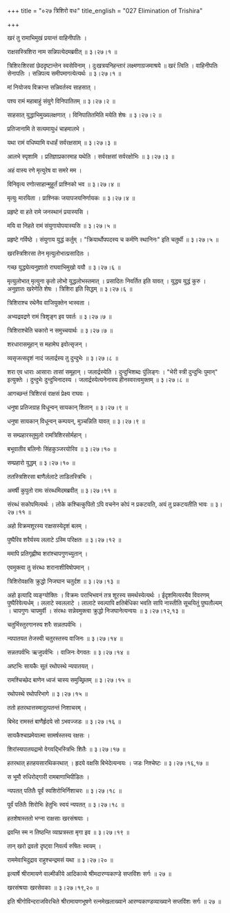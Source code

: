+++
title = "०२७ त्रिशिरो वधः"
title_english = "027 Elimination of Trishira"

+++


खरं तु रामाभिमुखं प्रयान्तं वाहिनीपतिः ।  

राक्षसस्त्रिशिरा नाम सन्निपत्येदमब्रवीत्  ॥  ३।२७।१  ॥   

त्रिशिरःशिरसां छेददृष्टान्तेन स्वसेविनाम् । दुःखत्रयनिहन्तारं
लक्ष्मणाग्रजमाश्रये  ॥  खरं त्विति । वाहिनीपतिः सेनापतिः । सन्निपत्य
समीपमागत्येत्यर्थः  ॥  ३।२७।१  ॥   

  

मां नियोजय विक्रान्त सन्निवर्तस्व साहसात् ।  

पश्य रामं महाबाहुं संयुगे विनिपातितम्  ॥  ३।२७।२  ॥   

साहसात् युद्धाभिमुख्यलक्षणात् । विनिपातितमिति मयेति शेषः  ॥  ३।२७।२  ॥   

  

प्रतिजानामि ते सत्यमायुधं चाहमालभे ।  

यथा रामं वधिष्यामि वधार्हं सर्वरक्षसाम्  ॥  ३।२७।३  ॥   

आलभे स्पृशामि । प्रतिज्ञाप्रकारमाह यथेति । सर्वरक्षसां सर्वरक्षोभिः  ॥ 
३।२७।३  ॥   

  

अहं वास्य रणे मृत्युरेष वा समरे मम ।  

विनिवृत्य रणोत्साहान्मुहूर्तं प्राश्निको भव  ॥  ३।२७।४  ॥   

मृत्युः मारयिता । प्राश्निकः जयापजयनिर्णायकः  ॥  ३।२७।४  ॥   

  

प्रहृष्टे वा हते रामे जनस्थानं प्रयास्यसि ।  

मयि वा निहते रामं संयुगायोपयास्यसि  ॥  ३।२७।५  ॥   

प्रहृष्टे गर्विष्ठे । संयुगाय युद्धं कर्तुम् । "क्रियार्थोपपदस्य च
कर्मणि स्थानिनः" इति चतुर्थी  ॥  ३।२७।५  ॥   

  

खरस्त्रिशिरसा तेन मृत्युलोभात्प्रसादितः ।  

गच्छ युद्ध्येत्यनुज्ञातो राघवाभिमुखो ययौ  ॥  ३।२७।६  ॥   

मृत्युलोभात् मृत्युना कृतो लोभो युद्धलोभस्तमात् । प्रसादितः निवर्तित इति
यावत् । युद्ध्य युद्धं कुरु । अनुज्ञातः खरेणेति शेषः । त्रिशिरा इति
सिद्धम्  ॥  ३।२७।६  ॥   

  

त्रिशिराश्च रथेनैव वाजियुक्तेन भास्वता ।  

अभ्यद्रवद्रणे रामं त्रिशृङ्ग इव पवर्तः  ॥  ३।२७।७  ॥   

त्रिशिराश्चेति चकारो न समुच्चयार्थः  ॥  ३।२७।७  ॥   

  

शरधारासमूहान् स महामेघ इवोत्सृजन् ।  

व्यसृजत्सदृशं नादं जलार्द्रस्य तु दुन्दुभेः  ॥  ३।२७।८  ॥   

शरा एव धाराः आसाराः तासां समूहान् । जलार्द्रस्येति । दुन्दुभिशब्दः
पुंलिङ्गः । "भेरी स्त्री दुन्दुभिः पुमान्" इत्युक्तेः । दुन्दुभेः
दुन्दुभिनादस्य । जलार्द्रस्येत्यनेनास्य हीनस्वरत्वमुक्तम्  ॥  ३।२७।८  ॥   

  

आगच्छन्तं त्रिशिरसं राक्षसं प्रेक्ष्य राघवः ।  

धनुषा प्रतिजग्राह विधून्वन् सायकान् शितान्  ॥  ३।२७।९  ॥   

धनुषा सायकान् विधून्वन् कम्पयन्, मुञ्चन्निति यावत्  ॥  ३।२७।९  ॥   

  

स सम्प्रहारस्तुमुलो रामत्रिशिरसोर्महान् ।  

बभूवातीव बलिनोः सिंहकुञ्जरयोरिव  ॥  ३।२७।१०  ॥   

सम्प्रहारो युद्धम्  ॥  ३।२७।१०  ॥   

  

ततस्त्रिशिरसा बाणैर्ललाटे ताडितस्त्रिभिः ।  

अमर्षी कुपुतो रामः संरब्धमिदमब्रवीत्  ॥  ३।२७।११  ॥   

संरब्धं सकोपमित्यर्थः । लोके कश्चित्कुपितो ऽपि वचनेन कोपं न प्रकटयति,
अयं तु प्रकटयतीति भावः  ॥  ३।२७।११  ॥   

  

अहो विक्रमशूरस्य राक्षसस्येदृशं बलम् ।  

पुष्पैरिव शरैर्यस्य ललाटे ऽस्मि परिक्षतः  ॥  ३।२७।१२  ॥   

ममापि प्रतिगृह्णीष्व शरांश्चापगुणच्युतान् ।  

एवमुक्त्वा तु संरब्धः शरानाशीविषोपमान् ।  

त्रिशिरोवक्षसि क्रुद्धो निजघान चतुर्दश  ॥  ३।२७।१३  ॥   

अहो इत्यादि व्यङ्ग्योक्तिः । विक्रमः पराभिभवनं तत्र शूरस्य
समर्थस्येत्यर्थः । ईदृशमित्यस्यैव विवरणम् पुष्पैरिवेत्यर्धम् । ललाटे
स्वललाटे । लालाटे स्वल्पापि क्षतिर्बधिका भवति सापि नास्तीति सूचयितुं
पुष्पतौल्यम् । चापगुणः चापमुर्वी । संरब्धः सन्नेवमुक्त्वा क्रुद्धो
निजघानेत्यन्वयः  ॥  ३।२७।१२,१३  ॥   

  

चतुर्भिस्तुरगानस्य शरैः सन्नतपर्वभिः ।  

न्यपातयत तेजस्वी चतुरस्तस्य वाजिनः  ॥  ३।२७।१४  ॥   

सन्नतपर्वभिः ऋजुपर्वभिः । वाजिनः वेगवतः  ॥  ३।२७।१४  ॥   

  

अष्टभिः सायकैः सूतं रथोपस्थे न्यपातयत् ।  

रामश्चिच्छेद बाणेन ध्वजं चास्य समुच्छ्रितम्  ॥  ३।२७।१५  ॥   

रथोपस्थे रथोपरिभागे  ॥  ३।२७।१५  ॥   

  

ततो हतरथात्तस्मादुत्पतन्तं निशाचरम् ।  

बिभेद रामस्तं बाणैर्हृदये सो ऽभवज्जडः  ॥  ३।२७।१६  ॥   

सायकैश्चाप्रमेयात्मा सामर्षस्तस्य रक्षसः ।  

शिरांस्यपातयद्रामो वेगवद्भिस्त्रिभिः शितैः  ॥  ३।२७।१७  ॥   

हतरथात् हतहयसारथिकरथात् । हृदये वक्षसि बिभेदेत्यन्वयः । जडः निश्चेष्टः
 ॥  ३।२७।१६,१७  ॥   

  

स भूमौ रुधिरोद्गारी रामबाणाभिपीडितः ।  

न्यपतत् पतितैः पूर्वं स्वशिरोभिर्निशाचरः  ॥  ३।२७।१८  ॥   

पूर्वं पतितैः शिरोभिः हेतुभिः स्वयं न्यपतत्  ॥  ३।२७।१८  ॥   

  

हतशेषास्ततो भग्ना राक्षसाः खरसंश्रयाः ।  

द्रवन्ति स्म न तिष्ठन्ति व्याघ्रत्रस्ता मृगा इव  ॥  ३।२७।१९  ॥   

तान् खरो द्रवतो दृष्ट्वा निवर्त्य रुषितः स्वयम् ।  

राममेवाभिदुद्राव राहुश्चन्द्रमसं यथा  ॥  ३।२७।२०  ॥   

इत्यार्षे श्रीरामायणे वाल्मीकीये आदिकाव्ये श्रीमदारण्यकाण्डे सप्तविंशः
सर्गः  ॥  २७  ॥   

खरसंश्रयाः खरसेवकाः  ॥  ३।२७।१९,२०  ॥   

इति श्रीगोविन्दराजविरचिते श्रीरामायणभूषणे रत्नमेखलाख्याने
आरण्यकाण्डव्याख्याने सप्तविंशः सर्गः  ॥  २७  ॥   



